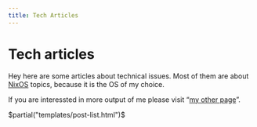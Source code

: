 ```yaml
---
title: Tech Articles
---
```


# Tech articles

Hey here are some articles about technical issues. Most of them are about [NixOS](https://nixos.org)
topics, because it is the OS of my choice.

If you are interessted in more output of me please visit “[my other page](https://ingolf-wagner.de)”.

$partial("templates/post-list.html")$
